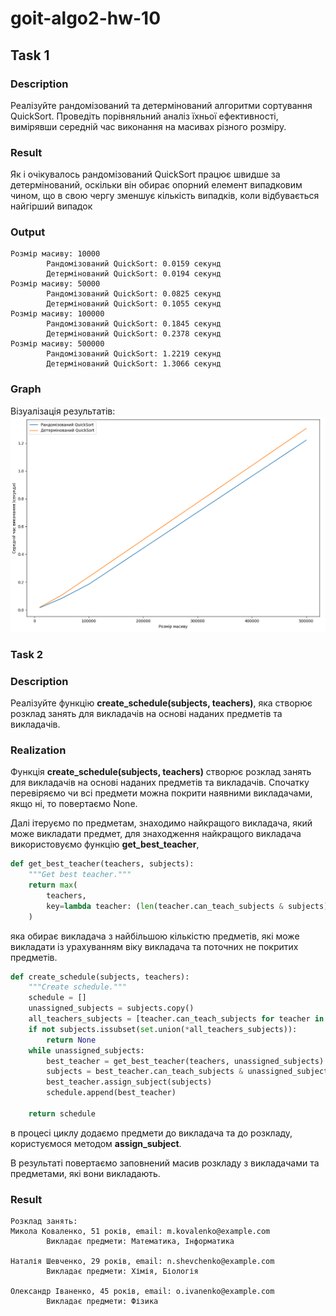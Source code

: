 # goit-algo2-hw-10

## Task 1

### Description

Реалізуйте рандомізований та детермінований
алгоритми сортування QuickSort.
Проведіть порівняльний аналіз їхньої ефективності,
 вимірявши середній час виконання на масивах різного розміру.

### Result

Як і очікувалось рандомізований QuickSort працює швидше за детермінований, оскільки він обирає опорний елемент випадковим чином, що в свою чергу зменшує кількість випадків, коли відбувається найгірший випадок
### Output
```
Розмір масиву: 10000
        Рандомізований QuickSort: 0.0159 секунд
        Детермінований QuickSort: 0.0194 секунд
Розмір масиву: 50000
        Рандомізований QuickSort: 0.0825 секунд
        Детермінований QuickSort: 0.1055 секунд
Розмір масиву: 100000
        Рандомізований QuickSort: 0.1845 секунд
        Детермінований QuickSort: 0.2378 секунд
Розмір масиву: 500000
        Рандомізований QuickSort: 1.2219 секунд
        Детермінований QuickSort: 1.3066 секунд
```
### Graph
Візуалізація результатів:
![image](./images/task_1.png)


### Task 2

### Description

Реалізуйте функцію **create_schedule(subjects, teachers)**, яка створює розклад занять для викладачів на основі наданих предметів та викладачів.


### Realization

Функція **create_schedule(subjects, teachers)** створює розклад занять для викладачів на основі наданих предметів та викладачів. 
Спочатку перевіряємо чи всі предмети можна покрити наявними викладачами, якщо ні, то повертаємо None.

Далі ітеруємо по предметам, знаходимо найкращого викладача, який може викладати предмет, 
для знаходження найкращого викладача використовуємо функцію **get_best_teacher**,
```python
def get_best_teacher(teachers, subjects):
    """Get best teacher."""
    return max(
        teachers,
        key=lambda teacher: (len(teacher.can_teach_subjects & subjects), teacher.age),
    )
```
яка обирає викладача з найбільшою кількістю предметів, які може викладати із урахуванням віку викладача та поточних не покритих предметів.

```python
def create_schedule(subjects, teachers):
    """Create schedule."""
    schedule = []
    unassigned_subjects = subjects.copy()
    all_teachers_subjects = [teacher.can_teach_subjects for teacher in teachers]
    if not subjects.issubset(set.union(*all_teachers_subjects)):
        return None
    while unassigned_subjects:
        best_teacher = get_best_teacher(teachers, unassigned_subjects)
        subjects = best_teacher.can_teach_subjects & unassigned_subjects
        best_teacher.assign_subject(subjects)
        schedule.append(best_teacher)

    return schedule
```
в процесі циклу додаємо предмети до викладача та до розкладу, користуємося методом **assign_subject**.

В результаті повертаємо заповнений масив розкладу з викладачами та предметами, які вони викладають.

### Result

```
Розклад занять:
Микола Коваленко, 51 років, email: m.kovalenko@example.com
        Викладає предмети: Математика, Інформатика

Наталія Шевченко, 29 років, email: n.shevchenko@example.com
        Викладає предмети: Хімія, Біологія

Олександр Іваненко, 45 років, email: o.ivanenko@example.com
        Викладає предмети: Фізика

```